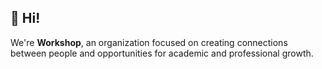 ## 👋 Hi!

We're **Workshop**, an organization focused on creating connections between people and opportunities for academic and professional growth.

